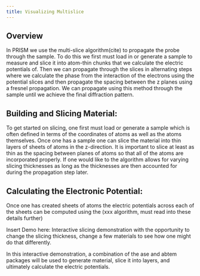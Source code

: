 ```yaml
---
title: Visualizing Multislice
---
```


## Overview
In PRISM we use the multi-slice algorithm(cite) to propagate the probe through the sample. To do this we first must load in or generate a sample to measure and slice it into atom-thin chunks that we calculate the electric potentials of. Then we can propagate through the slices in alternating steps where we calculate the phase from the interaction of the electrons using the potential slices and then propagate the spacing between the z planes using a fresnel propagation. We can propagate using this method through the sample until we achieve the final diffraction pattern. 

## Building and Slicing Material:
To get started on slicing, one first must load or generate a sample which is often defined in terms of the coordinates of atoms as well as the atoms themselves. Once one has a sample one can slice the material into thin layers of sheets of atoms in the z-direction. It is important to slice at least as thin as the spacing between planes of atoms so that all of the atoms are incorporated properly. If one would like to the algorithm allows for varying slicing thicknesses as long as the thicknesses are then accounted for during the propagation step later.

## Calculating the Electronic Potential:
Once one has created sheets of atoms the electric potentials across each of the sheets can be computed using the (xxx algorithm, must read into these details further)

Insert Demo here: Interactive slicing demonstration with the opportunity to change the slicing thickness, change a few materials to see how one might do that differently.

In this interactive demonstration, a combination of the ase and abtem packages will be used to generate material, slice it into layers, and ultimately calculate the electric potentials.
